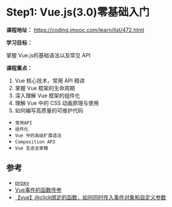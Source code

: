 # Step1: Vue.js(3.0)零基础入门

**课程地址：**
<https://coding.imooc.com/learn/list/472.html>

**学习目标：**

掌握 Vue.js的基础语法以及常见 API

**课程重点：**

1. Vue 核心技术，常用 API 精讲
2. 掌握 Vue 框架的生命周期
3. 深入理解 Vue 框架的组件化
4. 理解 Vue 中的 CSS 动画原理与使用
5. 如何编写高质量的可维护代码

* `常用API`
* `组件化`
* `Vue 中的高级扩展语法`
* `Composition API`
* `Vue 生态全家桶`

## 参考

* [proxy](https://es6.ruanyifeng.com/#docs/proxy)
* [Vue事件的函数传参](https://www.cnblogs.com/apebro/p/12601323.html)
* [【vue】@click绑定的函数，如何同时传入事件对象和自定义参数](https://www.cnblogs.com/wannananana/p/12066607.html)
